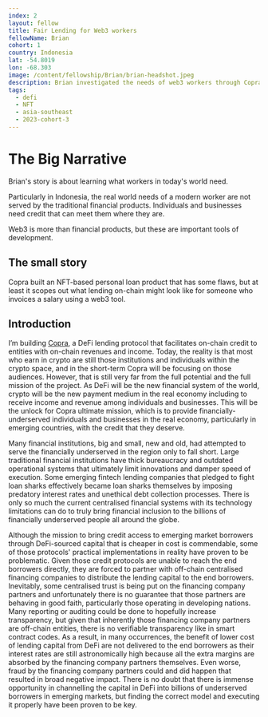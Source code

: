 ```yaml
---
index: 2
layout: fellow
title: Fair Lending for Web3 workers
fellowName: Brian
cohort: 1
country: Indonesia
lat: -54.8019
lon: -68.303
image: /content/fellowship/Brian/brian-headshot.jpeg
description: Brian investigated the needs of web3 workers through Copra Finance, a startup that designs web3 financial products for working folks in Jakarta, Indonesia
tags:
  - defi
  - NFT
  - asia-southeast
  - 2023-cohort-3
---
```

# The Big Narrative

Brian's story is about learning what workers in today's world need. 

Particularly in Indonesia, the real world needs of a modern worker are not served by the traditional financial products. Individuals and businesses need credit that can meet them where they are. 

Web3 is more than financial products, but these are important tools of development. 


## The small story
Copra built an NFT-based personal loan product that has some flaws, but at least it scopes out what lending on-chain might look like for someone who invoices a salary using a web3 tool. 



## Introduction

I’m building [Copra](/), a DeFi lending protocol that facilitates on-chain credit to entities with on-chain revenues and income. Today, the reality is that most who earn in crypto are still those institutions and individuals within the crypto space, and in the short-term Copra will be focusing on those audiences. However, that is still very far from the full potential and the full mission of the project. As DeFi will be the new financial system of the world, crypto will be the new payment medium in the real economy including to receive income and revenue among individuals and businesses. This will be the unlock for Copra ultimate mission, which is to provide financially-underserved individuals and businesses in the real economy, particularly in emerging countries, with the credit that they deserve.

Many financial institutions, big and small, new and old, had attempted to serve the financially underserved in the region only to fall short. Large traditional financial institutions have thick bureaucracy and outdated operational systems that ultimately limit innovations and damper speed of execution. Some emerging fintech lending companies that pledged to fight loan sharks effectively became loan sharks themselves by imposing predatory interest rates and unethical debt collection processes. There is only so much the current centralised financial systems with its technology limitations can do to truly bring financial inclusion to the billions of financially underserved people all around the globe.

Although the mission to bring credit access to emerging market borrowers through DeFi-sourced capital that is cheaper in cost is commendable, some of those protocols' practical implementations in reality have proven to be problematic. Given those credit protocols are unable to reach the end borrowers directly, they are forced to partner with off-chain centralised financing companies to distribute the lending capital to the end borrowers. Inevitably, some centralised trust is being put on the financing company partners and unfortunately there is no guarantee that those partners are behaving in good faith, particularly those operating in developing nations. Many reporting or auditing could be done to hopefully increase transparency, but given that inherently those financing company partners are off-chain entities, there is no verifiable transparency like in smart contract codes. As a result, in many occurrences, the benefit of lower cost of lending capital from DeFi are not delivered to the end borrowers as their interest rates are still astronomically high because all the extra margins are absorbed by the financing company partners themselves. Even worse, fraud by the financing company partners could and did happen that resulted in broad negative impact. There is no doubt that there is immense opportunity in channelling the capital in DeFi into billions of underserved borrowers in emerging markets, but finding the correct model and executing it properly have been proven to be key.


